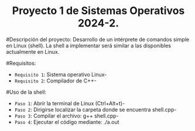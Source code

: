 <h1 align="center"> Proyecto 1 de Sistemas Operativos 2024-2. </h1>
#Descripción del proyecto:
Desarrollo de un intérprete de comandos simple en Linux (shell). La shell a implementar será similar
a las disponibles actualmente en Linux.

#Requisitos:
- `Requisito 1`: Sistema operativo Linux-
- `Requisito 2`: Compilador de C++-

#Uso de la shell:
- `Paso 1`: Abrir la terminal de Linux (Ctrl+Alt+t)-
- `Paso 2`: Dirigirse localizar la carpeta donde se encuentra shell.cpp-
- `Paso 3`: Compilar el archivo: g++ shell.cpp-
- `Paso 4`: Ejecutar el código mediante: ./a.out
